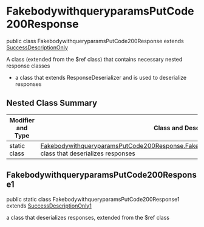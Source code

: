 # FakebodywithqueryparamsPutCode200Response

public class FakebodywithqueryparamsPutCode200Response extends [SuccessDescriptionOnly](../../components/responses/SuccessDescriptionOnly.md)

A class (extended from the $ref class) that contains necessary nested response classes
- a class that extends ResponseDeserializer and is used to deserialize responses

## Nested Class Summary
| Modifier and Type | Class and Description |
| ----------------- | --------------------- |
| static class | [FakebodywithqueryparamsPutCode200Response.FakebodywithqueryparamsPutCode200Response1](#fakebodywithqueryparamsputcode200response1)<br> class that deserializes responses |

## FakebodywithqueryparamsPutCode200Response1
public static class FakebodywithqueryparamsPutCode200Response1 extends [SuccessDescriptionOnly1](../../components/responses/SuccessDescriptionOnly.md#successdescriptiononly1)<br>

a class that deserializes responses, extended from the $ref class

